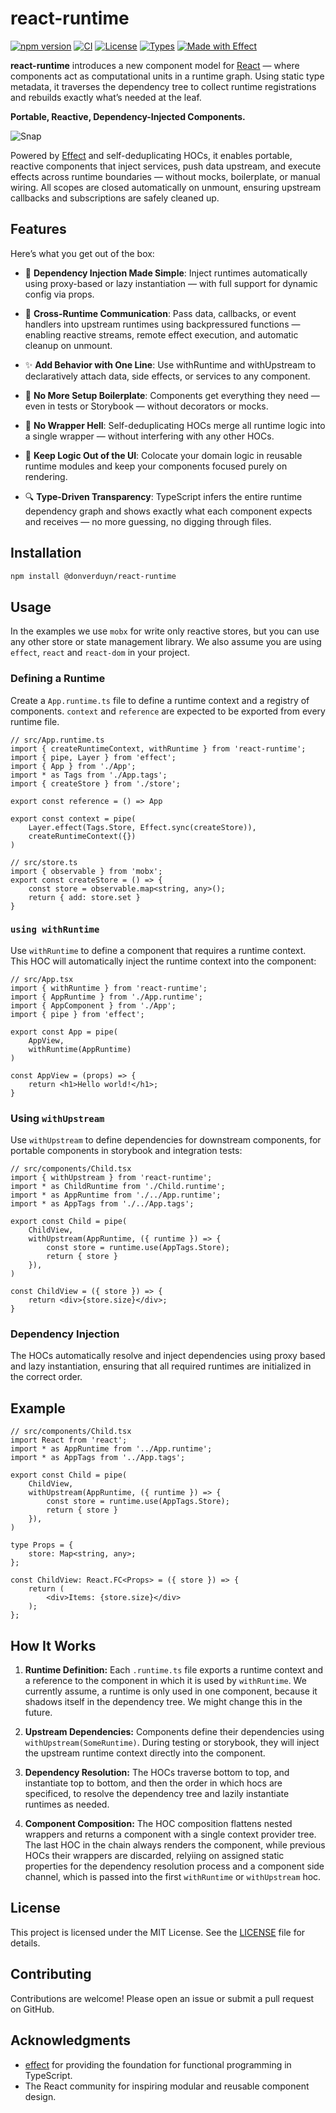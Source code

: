 # react-runtime

[![npm version](https://img.shields.io/npm/v/@donverduyn/react-runtime.svg?label=%20npm)](https://www.npmjs.com/package/@donverduyn/react-runtime)
[![CI](https://img.shields.io/github/actions/workflow/status/donverduyn/react-runtime/ci.yml?label=CI)](https://github.com/donverduyn/react-runtime/actions)
[![License](https://img.shields.io/npm/l/@donverduyn/react-runtime)](LICENSE)
[![Types](https://img.shields.io/npm/types/@donverduyn/react-runtime.svg)](https://www.npmjs.com/package/@donverduyn/react-runtime)
[![Made with Effect](https://img.shields.io/badge/made%20with-Effect-7347ff)](https://github.com/Effect-TS/effect)


**react-runtime** introduces a new component model for [React](https://github.com/facebook/react) — where components act as computational units in a runtime graph. Using static type metadata, it traverses the dependency tree to collect runtime registrations and rebuilds exactly what’s needed at the leaf. 

**Portable, Reactive, Dependency-Injected Components.**

![Snap](https://github.com/user-attachments/assets/9f2edeb2-ebed-4fe0-af21-fb74eb388e79)

Powered by [Effect](https://github.com/Effect-TS/effect) and self-deduplicating HOCs, it enables portable, reactive components that inject services, push data upstream, and execute effects across runtime boundaries — without mocks, boilerplate, or manual wiring. All scopes are closed automatically on unmount, ensuring upstream callbacks and subscriptions are safely cleaned up.

## Features

Here’s what you get out of the box:

- 🧩 **Dependency Injection Made Simple**: Inject runtimes automatically using proxy-based or lazy instantiation — with full support for dynamic config via props.

- 🔁 **Cross-Runtime Communication**: Pass data, callbacks, or event handlers into upstream runtimes using backpressured functions — enabling reactive streams, remote effect execution, and automatic cleanup on unmount.

- ✨ **Add Behavior with One Line**: Use withRuntime and withUpstream to declaratively attach data, side effects, or services to any component.

- 🧬 **No More Setup Boilerplate**: Components get everything they need — even in tests or Storybook — without decorators or mocks.

- 🚫 **No Wrapper Hell**: Self-deduplicating HOCs merge all runtime logic into a single wrapper — without interfering with any other HOCs.

- 🧠 **Keep Logic Out of the UI**: Colocate your domain logic in reusable runtime modules and keep your components focused purely on rendering.

- 🔍 **Type-Driven Transparency**: TypeScript infers the entire runtime dependency graph and shows exactly what each component expects and receives — no more guessing, no digging through files.


## Installation

```bash
npm install @donverduyn/react-runtime
```

## Usage

In the examples we use `mobx` for write only reactive stores, but you can use any other store or state management library. We also assume you are using `effect`, `react` and `react-dom` in your project.

### Defining a Runtime

Create a `App.runtime.ts` file to define a runtime context and a registry of components. `context` and `reference` are expected to be exported from every runtime file.

```tsx
// src/App.runtime.ts
import { createRuntimeContext, withRuntime } from 'react-runtime';
import { pipe, Layer } from 'effect';
import { App } from './App';
import * as Tags from './App.tags';
import { createStore } from './store';

export const reference = () => App

export const context = pipe(
    Layer.effect(Tags.Store, Effect.sync(createStore)),
    createRuntimeContext({})
)

// src/store.ts
import { observable } from 'mobx';
export const createStore = () => {
    const store = observable.map<string, any>();
    return { add: store.set }
}

```

### `using withRuntime`

Use `withRuntime` to define a component that requires a runtime context. This HOC will automatically inject the runtime context into the component:

```tsx
// src/App.tsx
import { withRuntime } from 'react-runtime';
import { AppRuntime } from './App.runtime'; 
import { AppComponent } from './App';
import { pipe } from 'effect';

export const App = pipe(
    AppView,
    withRuntime(AppRuntime)
)

const AppView = (props) => {
    return <h1>Hello world!</h1>;
}
```

### Using `withUpstream`

Use `withUpstream` to define dependencies for downstream components, for portable components in storybook and integration tests:

```tsx
// src/components/Child.tsx
import { withUpstream } from 'react-runtime';
import * as ChildRuntime from './Child.runtime';
import * as AppRuntime from './../App.runtime';
import * as AppTags from './../App.tags';

export const Child = pipe(
    ChildView,
    withUpstream(AppRuntime, ({ runtime }) => {
        const store = runtime.use(AppTags.Store);
        return { store }
    }),
)

const ChildView = ({ store }) => {
    return <div>{store.size}</div>;
}
```

### Dependency Injection

The HOCs automatically resolve and inject dependencies using proxy based and lazy instantiation, ensuring that all required runtimes are initialized in the correct order.

## Example


```tsx
// src/components/Child.tsx
import React from 'react';
import * as AppRuntime from '../App.runtime';
import * as AppTags from '../App.tags';

export const Child = pipe(
    ChildView,
    withUpstream(AppRuntime, ({ runtime }) => {
        const store = runtime.use(AppTags.Store);
        return { store }
    }),
)

type Props = {
    store: Map<string, any>;
};

const ChildView: React.FC<Props> = ({ store }) => {
    return (
        <div>Items: {store.size}</div>
    );
};
```

## How It Works

1. **Runtime Definition:** Each `.runtime.ts` file exports a runtime context and a reference to the component in which it is used by `withRuntime`. We currently assume, a runtime is only used in one component, because it shadows itself in the dependency tree. We might change this in the future.

2. **Upstream Dependencies:** Components define their dependencies using `withUpstream(SomeRuntime)`. During testing or storybook, they will inject the upstream runtime context directly into the component.

3. **Dependency Resolution:** The HOCs traverse bottom to top, and instantiate top to bottom, and then the order in which hocs are specificed, to resolve the dependency tree and lazily instantiate runtimes as needed.

4. **Component Composition:** The HOC composition flattens nested wrappers and returns a component with a single context provider tree. The last HOC in the chain always renders the component, while previous HOCs their wrappers are discarded, relyiing on assigned static properties for the dependency resolution process and a component side channel, which is passed into the first `withRuntime` or `withUpstream` hoc.


## License

This project is licensed under the MIT License. See the [LICENSE](./LICENSE) file for details.

## Contributing

Contributions are welcome! Please open an issue or submit a pull request on GitHub.

## Acknowledgments

- [effect](https://github.com/effect-TS) for providing the foundation for functional programming in TypeScript.
- The React community for inspiring modular and reusable component design.
